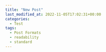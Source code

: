 ```yaml
---
title: "New Post"
last_modified_at: 2022-11-05T17:02:31+00:00
categories:
  - Test
tags:
  - Post Formats
  - readability
  - standard
---
```

